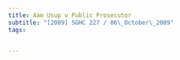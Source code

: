 ```yaml
---
title: Aam Usup v Public Prosecutor 
subtitle: "[2009] SGHC 227 / 06\_October\_2009"
tags:


---
```


